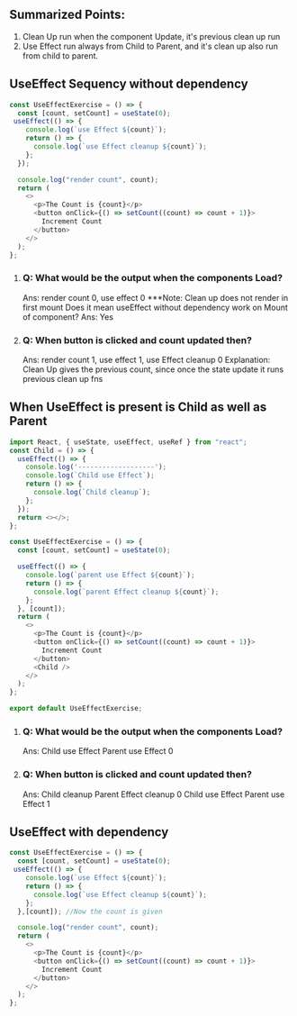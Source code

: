 ## Summarized Points:
1. Clean Up run when the component Update, it's previous clean up run
2. Use Effect run always from Child to Parent, and it's clean up also run from child to parent.


## UseEffect Sequency without dependency
```js
const UseEffectExercise = () => {
  const [count, setCount] = useState(0);
 useEffect(() => {
    console.log(`use Effect ${count}`);
    return () => {
      console.log(`use Effect cleanup ${count}`);
    };
  });

  console.log("render count", count);
  return (
    <>
      <p>The Count is {count}</p>
      <button onClick={() => setCount((count) => count + 1)}>
        Increment Count
      </button>
    </>
  );
};
```
1. ### Q: What would be the output when the components Load?
   Ans: render count 0, use effect 0 
   ***Note: Clean up does not render in first mount
   Does it mean useEffect without dependency work on Mount of component?
   Ans: Yes

2. ### Q: When button is clicked and count updated then?
   Ans: render count 1, use effect 1, use Effect cleanup 0
   Explanation: Clean Up gives the previous count, since once the state update it runs previous clean up fns

## When UseEffect is present is Child as well as Parent
```js
import React, { useState, useEffect, useRef } from "react";
const Child = () => {
  useEffect(() => {
    console.log('-------------------');
    console.log(`Child use Effect`);
    return () => {
      console.log(`Child cleanup`);
    };
  });
  return <></>;
};

const UseEffectExercise = () => {
  const [count, setCount] = useState(0);

  useEffect(() => {
    console.log(`parent use Effect ${count}`);
    return () => {
      console.log(`parent Effect cleanup ${count}`);
    };
  }, [count]);
  return (
    <>
      <p>The Count is {count}</p>
      <button onClick={() => setCount((count) => count + 1)}>
        Increment Count
      </button>
      <Child />
    </>
  );
};

export default UseEffectExercise;

```
1. ### Q: What would be the output when the components Load?
   Ans: Child use Effect 
        Parent use Effect 0 

2. ### Q: When button is clicked and count updated then?
   Ans: Child cleanup
        Parent Effect cleanup 0
        Child use Effect
        Parent use Effect 1


## UseEffect with dependency
```js
const UseEffectExercise = () => {
  const [count, setCount] = useState(0);
 useEffect(() => {
    console.log(`use Effect ${count}`);
    return () => {
      console.log(`use Effect cleanup ${count}`);
    };
  },[count]); //Now the count is given

  console.log("render count", count);
  return (
    <>
      <p>The Count is {count}</p>
      <button onClick={() => setCount((count) => count + 1)}>
        Increment Count
      </button>
    </>
  );
};
```


